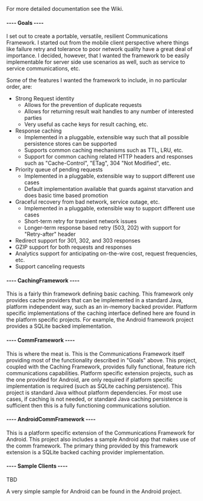 
For more detailed documentation see the Wiki.


<h4>---- Goals ----</h4>
I set out to create a portable, versatile, resilient Communications Framework.  I started out from the mobile
client perspective where things like failure retry and tolerance to poor network quality have a great deal
of importance.  I decided, however, that I wanted the framework to be easily implementable for server
side use scenarios as well, such as service to service communications, etc.

Some of the features I wanted the framework to include, in no particular order, are:
  - Strong Request identity
      - Allows for the prevention of duplicate requests
      - Allows for returning result wait handles to any number of interested parties
      - Very useful as cache keys for result caching, etc.
  - Response caching
      - Implemented in a pluggable, extensible way such that all possible persistence stores can be supported
      - Supports common caching mechanisms such as TTL, LRU, etc.
      - Support for common caching related HTTP headers and responses such as "Cache-Control", "ETag", 304 
        "Not Modified", etc.
  - Priority queue of pending requests
      - Implemented in a pluggable, extensible way to support different use cases
      - Default implementation available that guards against starvation and does basic time based promotion
  - Graceful recovery from bad network, service outage, etc.
      - Implemented in a pluggable, extensible way to support different use cases
      - Short-term retry for transient network issues
      - Longer-term response based retry (503, 202) with support for "Retry-after" header
  - Redirect support for 301, 302, and 303 responses
  - GZIP support for both requests and responses
  - Analytics support for anticipating on-the-wire cost, request frequencies, etc.
  - Support canceling requests


<h4>---- CachingFramework ----</h4>
This is a fairly thin framework defining basic caching.  This framework only provides cache providers that
can be implemented in a standard Java, platform independent way, such as an in-memory backed provider.
Platform specific implementations of the caching interface defined here are found in the platform specific
projects.  For example, the Android framework project provides a SQLite backed implementation.


<h4>---- CommFramework ----</h4>
This is where the meat is.  This is the Communications Framework itself providing most of the functionality
described in "Goals" above.  This project, coupled with the Caching Framework, provides fully functional,
feature rich communications capabilities.  Platform specific extension projects, such as the one provided for 
Android, are only required if platform specific implementation is required (such as SQLite caching persistence).
This project is standard Java without platform dependencies.  For most use cases, if caching is not needed, or 
standard Java caching persistence is sufficient then this is a fully functioning communications solution.


<h4>---- AndroidCommFramework ----</h4>
This is a platform specific extension of the Communications Framework for Android.  This project also
includes a sample Android app that makes use of the comm framework.  The primary thing provided by this 
framework extension is a SQLite backed caching provider implementation.


<h4>---- Sample Clients ----</h4>
TBD

A very simple sample for Android can be found in the Android project.

